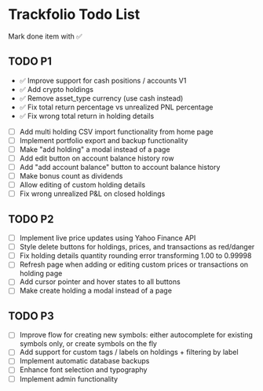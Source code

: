 # Trackfolio Todo List
Mark done item with ✅

## TODO P1
- ✅ Improve support for cash positions / accounts V1
- ✅ Add crypto holdings
- ✅ Remove asset_type currency (use cash instead)
- ✅ Fix total return percentage vs unrealized PNL percentage
- ✅ Fix wrong total return in holding details 
- [ ] Add multi holding CSV import functionality from home page
- [ ] Implement portfolio export and backup functionality
- [ ] Make "add holding" a modal instead of a page
- [ ] Add edit button on account balance history row
- [ ] Add "add account balance" button to account balance history
- [ ] Make bonus count as dividends
- [ ] Allow editing of custom holding details
- [ ] Fix wrong unrealized P&L on closed holdings

## TODO P2
- [ ] Implement live price updates using Yahoo Finance API
- [ ] Style delete buttons for holdings, prices, and transactions as red/danger
- [ ] Fix holding details quantity rounding error transforming 1.00 to 0.99998
- [ ] Refresh page when adding or editing custom prices or transactions on holding page
- [ ] Add cursor pointer and hover states to all buttons
- [ ] Make create holding a modal instead of a page

## TODO P3
- [ ] Improve flow for creating new symbols: either autocomplete for existing symbols only, or create symbols on the fly
- [ ] Add support for custom tags / labels on holdings + filtering by label
- [ ] Implement automatic database backups
- [ ] Enhance font selection and typography
- [ ] Implement admin functionality
